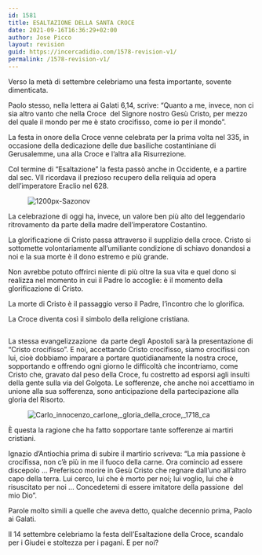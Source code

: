 ```yaml
---
id: 1581
title: ESALTAZIONE DELLA SANTA CROCE
date: 2021-09-16T16:36:29+02:00
author: Jose Picco
layout: revision
guid: https://incercadidio.com/1578-revision-v1/
permalink: /1578-revision-v1/
---
```

Verso la metà di settembre celebriamo una festa importante, sovente dimenticata.

Paolo stesso, nella lettera ai Galati 6,14, scrive: “Quanto a me, invece, non ci sia altro vanto che nella Croce&nbsp; del Signore nostro Gesù Cristo, per mezzo del quale il mondo per me è stato crocifisso, come io per il mondo”.

La festa in onore della Croce venne celebrata per la prima volta nel 335, in occasione della dedicazione delle due basiliche costantiniane di&nbsp; Gerusalemme, una alla Croce e l’altra alla Risurrezione.

Col termine di “Esaltazione” la festa passò anche in Occidente, e a partire dal sec. VII ricordava il prezioso recupero della reliquia ad opera dell’imperatore Eraclio nel 628.<figure class="wp-block-image">

![1200px-Sazonov]() </figure> 

La celebrazione di oggi ha, invece, un valore ben più alto del leggendario ritrovamento da parte della madre dell’imperatore Costantino.

La glorificazione di Cristo passa attraverso il supplizio della croce. Cristo si sottomette volontariamente all’umiliante condizione di schiavo donandosi a noi e la sua morte è il dono estremo e più grande.

Non avrebbe potuto offrirci niente di più oltre la sua vita e quel dono si realizza nel momento in cui il Padre lo accoglie: è il momento della glorificazione di Cristo. 

La morte di Cristo è il passaggio verso il Padre, l’incontro che lo glorifica.

La Croce diventa così il simbolo della religione cristiana.<figure class="wp-block-image size-large">

<img src="https://incercadidio.com/wp-content/uploads/2021/09/2-2.png" alt="" class="wp-image-1580" srcset="https://incercadidio.com/wp-content/uploads/2021/09/2-2.png 914w, https://incercadidio.com/wp-content/uploads/2021/09/2-2-300x200.png 300w, https://incercadidio.com/wp-content/uploads/2021/09/2-2-768x513.png 768w" sizes="(max-width: 914px) 100vw, 914px" /> </figure> 

La stessa evangelizzazione&nbsp; da parte degli Apostoli sarà la presentazione di “Cristo crocifisso”. E noi, accettando Cristo crocifisso, siamo crocifissi con lui, cioè dobbiamo imparare a portare quotidianamente la nostra croce, sopportando e offrendo ogni giorno le difficoltà che incontriamo, come Cristo che, gravato dal peso della Croce, fu costretto ad esporsi agli insulti della gente sulla via del Golgota. Le sofferenze, che anche noi accettiamo in unione alla sua sofferenza, sono anticipazione della partecipazione alla gloria del Risorto.<figure class="wp-block-image">

![Carlo_innocenzo_carlone,_gloria_della_croce,_1718_ca]() </figure> 

È questa la ragione che ha fatto sopportare tante sofferenze ai martiri cristiani.

Ignazio d’Antiochia prima di subire il martirio scriveva: “La mia passione è crocifissa, non c’è più in me il fuoco della carne. Ora comincio ad essere discepolo … Preferisco morire in Gesù Cristo che regnare dall’uno all’altro capo della terra. Lui cerco, lui che è morto per noi; lui voglio, lui che è risuscitato per noi … Concedetemi di essere imitatore della passione&nbsp; del mio Dio”.

Parole molto simili a quelle che aveva detto, qualche decennio prima, Paolo ai Galati.

Il 14 settembre celebriamo la festa dell’Esaltazione della Croce, scandalo per i Giudei e stoltezza per i pagani. E per noi?